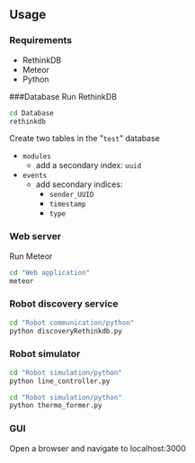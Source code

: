 ## Usage

### Requirements

- RethinkDB
- Meteor
- Python

###Database
Run RethinkDB
```sh
cd Database
rethinkdb
```

Create two tables in the "`test`" database

- `modules`
  - add a secondary index: `uuid`
- `events`
  - add secondary indices:
    - `sender_UUID`
    - `timestamp`
    - `type`

### Web server
Run Meteor
```sh
cd "Web application"
meteor
```

### Robot discovery service
```sh
cd "Robot communication/python"
python discoveryRethinkdb.py
```

### Robot simulator
```sh
cd "Robot simulation/python"
python line_controller.py
```

```sh
cd "Robot simulation/python"
python thermo_former.py
```

### GUI
Open a browser and navigate to localhost:3000